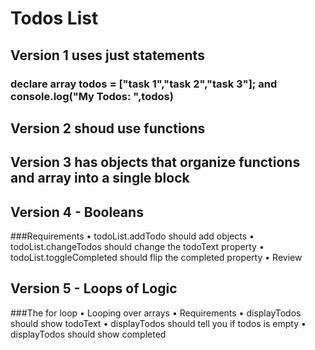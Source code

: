 # Todos List
## Version 1 uses just statements
### declare array todos = ["task 1","task 2","task 3"]; and console.log("My Todos: ",todos)
## Version 2 shoud use functions 
## Version 3 has objects that organize functions and array into a single block

## Version 4 - Booleans
###Requirements
• todoList.addTodo should add objects
• todoList.changeTodos should change the todoText property
• todoList.toggleCompleted should flip the completed property
• Review
## Version 5 - Loops of Logic
###The for loop
•	Looping over arrays
•	Requirements
•	displayTodos should show todoText
•	displayTodos should tell you if todos is empty
•	displayTodos should show completed 

